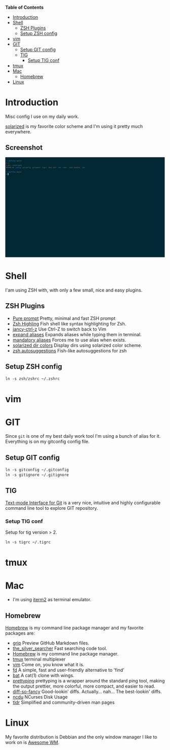 **Table of Contents**

- [Introduction](#introduction)
- [Shell](#shell)
  - [ZSH Plugins](#zsh-plugins)
  - [Setup ZSH config](#setup-zsh-config)
- [vim](#vim)
- [GIT](#git)
  - [Setup GIT config](#setup-git-config)
  - [TIG](#tig)
    - [Setup TIG conf](#setup-tig-conf)
- [tmux](#tmux)
- [Mac](#mac)
  - [Homebrew](#homebrew)
- [Linux](#linux)

# Introduction

Misc config I use on my daily work.

[solarized](http://ethanschoonover.com/solarized) is my favorite color scheme and I'm using it pretty much everywhere.

## Screenshot

![screenshot](https://github.com/frediana/dotfiles/raw/master/screenshot.png)

# Shell

I'am using ZSH with, with only a few small, nice and easy plugins.

## ZSH Plugins

* [Pure prompt](https://github.com/sindresorhus/pure) Pretty, minimal and fast ZSH prompt
* [Zsh Highling](https://github.com/zsh-users/zsh-syntax-highlighting) Fish shell like syntax highlighting for Zsh.
* [jancy-ctrl-z](https://github.com/robbyrussell/oh-my-zsh/tree/master/plugins/fancy-ctrl-z) Use Ctrl-Z to switch back to Vim
* [expand aliases](https://github.com/jarmo/expand-aliases-oh-my-zsh) Expands aliases while typing them in terminal.
* [mandatory aliases](http://lkdjiin.github.io/blog/2015/07/20/de-meilleurs-alias-avec-zsh/) Forces me to use alias when exists.
* [solarized dir colors](https://github.com/seebi/dircolors-solarized) Display dirs using solarized color scheme.
* [zsh autosuggestions](https://github.com/zsh-users/zsh-autosuggestions) Fish-like autosuggestions for zsh

## Setup ZSH config

```
ln -s zsh/zshrc ~/.zshrc
```

# vim

# GIT

Since ```git``` is one of my best daily work tool I'm using a bunch of alias for it. Everything is on my gitconfig config file.

##  Setup GIT config

```
ln -s gitconfig ~/.gitconfig
ln -s gitignore ~/.gitignore
```

## TIG

[Text-mode Interface for Git](https://jonas.github.io/tig/) is a very nice, intuitive and highly configurable command line tool
to explore GIT repository.

### Setup TIG conf

Setup for tig version > 2.

```
ln -s tigrc ~/.tigrc
```

# tmux

# Mac

* I'm using [iterm2](https://www.iterm2.com/) as terminal emulator.

## Homebrew

[Homebrew](https://brew.sh/index_fr.html) is my command line package manager and my favorite packages are:

* [grip](https://github.com/joeyespo/grip) Preview GitHub Markdown files.
* [the_silver_searcher](https://geoff.greer.fm/ag/) Fast searching code tool.
* [Homebrew](https://brew.sh/index_fr.html) is my command line package manager.
* [tmux](https://github.com/tmux/tmux) terminal multiplexer
* [vim](http://www.vim.org/) Come on, you know what it is.
* [fd](https://github.com/sharkdp/fd/) A simple, fast and user-friendly alternative to 'find'
* [bat](https://github.com/sharkdp/bat) A cat(1) clone with wings.
* [prettyping](http://denilson.sa.nom.br/prettyping/) prettyping is a wrapper around the standard ping tool, making the output prettier, more colorful, more compact, and easier to read.
* [diff-so-fancy](https://github.com/so-fancy/diff-so-fancy) Good-lookin' diffs. Actually… nah… The best-lookin' diffs.
* [ncdu](https://dev.yorhel.nl/ncdu) NCurses Disk Usage
* [tldr](https://tldr.sh/) Simplified and community-driven man pages

# Linux

My favorite distribution is Debbian and the only window manager I like to work on is [Awesome WM](https://awesomewm.org/).

